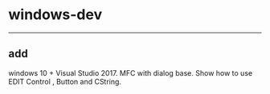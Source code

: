 #  windows-dev

----

## add
windows 10 + Visual Studio 2017. MFC with dialog base. Show how to use EDIT Control , Button and CString.
